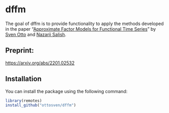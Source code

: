 # dffm


<!-- badges: start -->


<!-- badges: end -->


The goal of dffm is to provide functionality to apply the methods
developed in the paper “[Approximate Factor Models for Functional Time Series](https://arxiv.org/abs/2201.02532)” by [Sven
Otto](https://www.svenotto.com) and [Nazarii Salish](https://sites.google.com/site/nazariisalish/home).


## Preprint: 


https://arxiv.org/abs/2201.02532


## Installation

You can install the package using the following command:

``` r
library(remotes)
install_github("ottosven/dffm")
```

